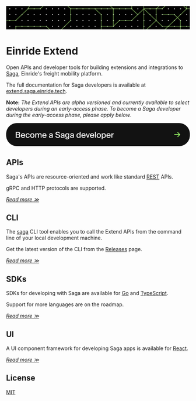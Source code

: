 <img src="docs/img/header.png" />

# Einride Extend

Open APIs and developer tools for building extensions and integrations to [Saga](https://einride.tech/saga), Einride's freight mobility platform.

The full documentation for Saga developers is available at [extend.saga.einride.tech](https://extend.saga.einride.tech).

**Note:** *The Extend APIs are alpha versioned and currently available to select developers during an early-access phase. To become a Saga developer during the early-access phase, please apply below.*

<a href="https://forms.gle/Sn3CYSgUgJbJE78X9"><img src="docs/img/button.svg" /></a>

## APIs

Saga's APIs are resource-oriented and work like standard [REST](https://en.wikipedia.org/wiki/Representational_state_transfer) APIs.

gRPC and HTTP protocols are supported.

*[Read more ≫](./docs/apis.md)*

## CLI

The [saga](./cmd/saga) CLI tool enables you to call the Extend APIs from the command line of your local development machine.

Get the latest version of the CLI from the [Releases](https://github.com/einride/extend/releases) page.

*[Read more ≫](./docs/cli.md)*

## SDKs

SDKs for developing with Saga are available for [Go](https://github.com/einride/extend-go) and [TypeScript](https://github.com/einride/extend-typescript).

Support for more languages are on the roadmap.

*[Read more ≫](./docs/sdks.md)*

## UI

A UI component framework for developing Saga apps is available for [React](https://github.com/einride/ui).

*[Read more ≫](https://github.com/einride/ui)*

## License

[MIT](LICENSE)
